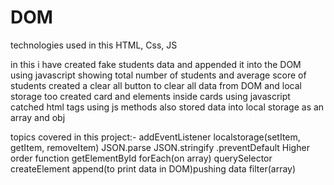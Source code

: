 # DOM
technologies used in this HTML, Css, JS

in this i have created fake students data and appended it into the DOM using javascript
showing total number of students and average score of students
created a clear all button to clear all data from DOM and local storage too
created card and elements inside cards using javascript
catched html tags using js methods
also stored data into local storage as an array and obj

topics covered in this project:-
addEventListener
localstorage(setItem, getItem, removeItem)
JSON.parse
JSON.stringify
.preventDefault
Higher order function
getElementById
forEach(on array)
querySelector
createElement
append(to print data in DOM)pushing data 
filter(array)

